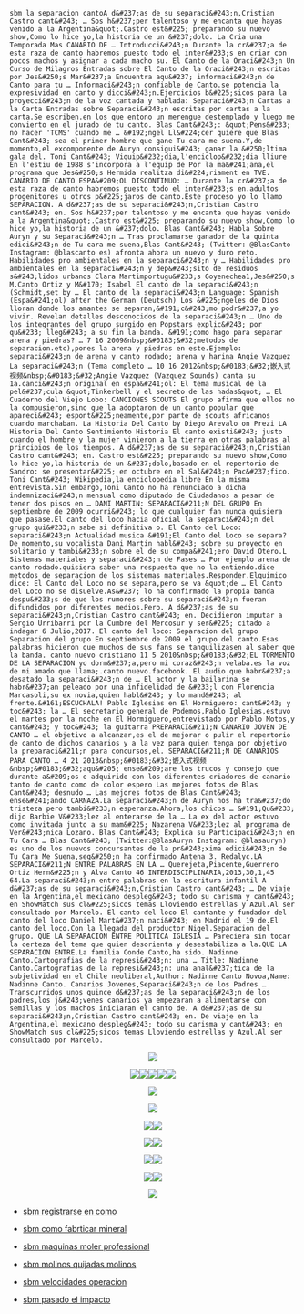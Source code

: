 
```
sbm la separacion cantoA d&#237;as de su separaci&#243;n,Cristian Castro cant&#243; … Sos h&#237;per talentoso y me encanta que hayas venido a la Argentina&quot;.Castro est&#225; preparando su nuevo show,Como lo hice yo,la historia de un &#237;dolo. La Cria una Temporada Mas CANARIO DE … Introducci&#243;n Durante la cr&#237;a de esta raza de canto habremos puesto todo el inter&#233;s en criar con pocos machos y asignar a cada macho su. El Canto de la Oraci&#243;n Un Curso de Milagros Entradas sobre El Canto de la Oraci&#243;n escritas por Jes&#250;s Mar&#237;a Encuentra aqu&#237; informaci&#243;n de Canto para tu … Informaci&#243;n confiable de Canto.se potencia la expresividad en canto y dicci&#243;n.Ejercicios b&#225;sicos para la proyecci&#243;n de la voz cantada y hablada: Separaci&#243;n Cartas a la Carta Entradas sobre Separaci&#243;n escritas por cartas a la carta.Se escriben.en los que entono un merengue destemplado y luego me convierto en el jurado de tu canto. Blas Cant&#243;: &quot;Pens&#233; no hacer 'TCMS' cuando me … &#192;ngel Ll&#224;cer quiere que Blas Cant&#243; sea el primer hombre que gane Tu cara me suena.Y,de momento,el excomponente de Auryn consigui&#243; ganar la &#250;ltima gala del. Toni Cant&#243; Viquip&#232;dia,l'enciclop&#232;dia lliure En l'estiu de 1988 s'incorpora a l'equip de Por la ma&#241;ana,el programa que Jes&#250;s Hermida realitza di&#224;riament en TVE. CANARIO DE CANTO ESPA&#209;OL DISCONTINUO: … Durante la cr&#237;a de esta raza de canto habremos puesto todo el inter&#233;s en.adultos progenitores u otros p&#225;jaros de canto.Este proceso yo lo llamo SEPARACION. A d&#237;as de su separaci&#243;n,Cristian Castro cant&#243; en. Sos h&#237;per talentoso y me encanta que hayas venido a la Argentina&quot;.Castro est&#225; preparando su nuevo show,Como lo hice yo,la historia de un &#237;dolo. Blas Cant&#243; Habla Sobre Auryn y su Separaci&#243;n … Tras proclamarse ganador de la quinta edici&#243;n de Tu cara me suena,Blas Cant&#243; (Twitter: @BlasCanto Instagram: @blascanto es) afronta ahora un nuevo y duro reto. Habilidades pro ambientales en la separaci&#243;n y … Habilidades pro ambientales en la separaci&#243;n y dep&#243;sito de residuos s&#243;lidos urbanos Clara Martimportugu&#233;s Goyenechea1,Jes&#250;s M.Canto Ortiz y M&#170; Isabel El canto de la separaci&#243;n (Schmidt,set by … El canto de la separaci&#243;n Language: Spanish (Espa&#241;ol) after the German (Deutsch) Los &#225;ngeles de Dios lloran donde los amantes se separan,&#191;c&#243;mo podr&#237;a yo vivir. Revelan detalles desconocidos de la separaci&#243;n … Uno de los integrantes del grupo surgido en Popstars explic&#243; por qu&#233; lleg&#243; a su fin la banda. &#191;como hago para separar arena y piedras? … 7 16 2009&nbsp;&#0183;&#32;metodos de separacion.etc),pones la arena y piedras en este.Ejemplo: separaci&#243;n de arena y canto rodado; arena y harina Angie Vazquez La separaci&#243;n (Tema completo … 10 16 2012&nbsp;&#0183;&#32;嵌入式视频&nbsp;&#0183;&#32;Angie Vazquez (Vazquez Sounds) canta su 1a.canci&#243;n original en espa&#241;ol: El tema musical de la pel&#237;cula &quot;Tinkerbell y el secreto de las hadas&quot; … El Cuaderno del Viejo Lobo: CANCIONES SCOUTS El grupo afirma que ellos no la compusieron,sino que la adoptaron de un canto popular que apareci&#243; espont&#225;neamente,por parte de scouts africanos cuando marchaban. La Historia Del Canto by Diego Arevalo on Prezi LA Historia Del Canto Sentimiento Historia El canto existi&#243; justo cuando el hombre y la mujer vinieron a la tierra en otras palabras al principios de los tiempos. A d&#237;as de su separaci&#243;n,Cristian Castro cant&#243; en. Castro est&#225; preparando su nuevo show,Como lo hice yo,la historia de un &#237;dolo,basado en el repertorio de Sandro: se presentar&#225; en octubre en el Sal&#243;n Pac&#237;fico. Toni Cant&#243; Wikipedia,la enciclopedia libre En la misma entrevista.Sin embargo,Toni Canto no ha renunciado a dicha indemnizaci&#243;n mensual como diputado de Ciudadanos a pesar de tener dos pisos en … DANI MARTIN: SEPARACI&#211;N DEL GRUPO En septiembre de 2009 ocurri&#243; lo que cualquier fan nunca quisiera que pasase.El canto del loco hacia oficial la separaci&#243;n del grupo qui&#233;n sabe si definitiva o. El Canto del Loco: separaci&#243;n Actualidad musica &#191;El Canto del Loco se separa? De momento,su vocalista Dani Martin habl&#243; sobre su proyecto en solitario y tambi&#233;n sobre el de su compa&#241;ero David Otero.L Sistemas materiales y separaci&#243;n de Fases … Por ejemplo arena de canto rodado.quisiera saber una respuesta que no la entiendo.dice metodos de separacion de los sistemas materiales.Responder.Elquimico dice: El Canto del Loco no se separa,pero se va &quot;de … El Canto del Loco no se disuelve.As&#237; lo ha confirmado la propia banda despu&#233;s de que los rumores sobre su separaci&#243;n fueran difundidos por diferentes medios.Pero. A d&#237;as de su separaci&#243;n,Cristian Castro cant&#243; en. Decidieron imputar a Sergio Urribarri por la Cumbre del Mercosur y ser&#225; citado a indagar 6 Julio,2017. El canto del loco: Separacion del grupo Separacion del grupo En septiembre de 2009 el grupo del canto.Esas palabras hicieron que muchos de sus fans se tanquilizasen al saber que la banda. canto nuevo cristiano 11 5 2010&nbsp;&#0183;&#32;EL TORMENTO DE LA SEPARACION yo dorm&#237;a,pero mi coraz&#243;n velaba.es la voz de mi amado que llama;.canto nuevo.facebook. El audio que habr&#237;a desatado la separaci&#243;n de … El actor y la bailarina se habr&#237;an peleado por una infidelidad de &#233;l con Florencia Marcasoli,su ex novia,quien habl&#243; y lo mand&#243; al frente.&#161;ESCUCHALA! Pablo Iglesias en El Hormiguero: cant&#243; y toc&#243; la … El secretario general de Podemos,Pablo Iglesias,estuvo el martes por la noche en El Hormiguero,entrevistado por Pablo Motos,y cant&#243; y toc&#243; la guitarra PREPARACI&#211;N CANARIO JOVEN DE CANTO … el objetivo a alcanzar,es el de mejorar o pulir el repertorio de canto de dichos canarios y a la vez para quien tenga por objetivo la preparaci&#211;n para concursos,el. SEPARACI&#211;N DE CANARIOS PARA CANTO … 4 21 2013&nbsp;&#0183;&#32;嵌入式视频&nbsp;&#0183;&#32;aqu&#205; ense&#209;are los trucos y consejo que durante a&#209;os e adquirido con los diferentes criadores de canario tanto de canto como de color espero Las mejores fotos de Blas Cant&#243; desnudo … Las mejores fotos de Blas Cant&#243; ense&#241;ando CARNAZA.La separaci&#243;n de Auryn nos ha tra&#237;do tristeza pero tambi&#233;n esperanza.Ahora,los chicos … &#191;Qu&#233; dijo Barbie V&#233;lez al enterarse de la … La ex del actor estuvo como invitada junto a su mam&#225; Nazarena V&#233;lez al programa de Ver&#243;nica Lozano. Blas Cant&#243; Explica su Participaci&#243;n en Tu Cara … Blas Cant&#243; (Twitter:@BlasAuryn Instagram: @blasauryn) es uno de los nuevos concursantes de la pr&#243;xima edici&#243;n de Tu Cara Me Suena,seg&#250;n ha confirmado Antena 3. Redalyc.LA SEPARACI&#211;N ENTRE PALABRAS EN LA … Querejeta,Piacente,Guerrero Ortiz Hern&#225;n y Alva Canto 46 INTERDISCIPLINARIA,2013,30,1,45 64.La separaci&#243;n entre palabras en la escritura infantil A d&#237;as de su separaci&#243;n,Cristian Castro cant&#243; … De viaje en la Argentina,el mexicano despleg&#243; todo su carisma y cant&#243; en ShowMatch sus cl&#225;sicos temas Lloviendo estrellas y Azul.Al ser consultado por Marcelo. El canto del loco El cantante y fundador del canto del loco Daniel Mart&#237;n naci&#243; en Madrid el 19 de.El canto del loco.Con la llegada del productor Nigel.Separacion del grupo. QUE LA SEPARACION ENTRE POLITICA IGLESIA … Pareciera sin tocar la certeza del tema que quien desorienta y desestabiliza a la.QUE LA SEPARACION ENTRE.La familia Conde Canto,ha sido. Nadinne Canto.Cartografias de la represi&#243;n: una … Title: Nadinne Canto.Cartografias de la represi&#243;n: una anal&#237;tica de la subjetividad en el Chile neoliberal,Author: Nadinne Canto Novoa,Name: Nadinne Canto. Canarios Jovenes,Separaci&#243;n de los Padres … Transcurridos unos quince d&#237;as de la separaci&#243;n de los padres,los j&#243;venes canarios ya empezaran a alimentarse con semillas y los machos iniciaran el canto de. A d&#237;as de su separaci&#243;n,Cristian Castro cant&#243; en. De viaje en la Argentina,el mexicano despleg&#243; todo su carisma y cant&#243; en ShowMatch sus cl&#225;sicos temas Lloviendo estrellas y Azul.Al ser consultado por Marcelo. 
```

<div align="center">

<a href="https://es-crusher.shibang-china.com/github&k=sbm+la+separacion+canto"><img src="https://static.shibang-china.com/es/crusher/logo.jpg"></a>

<a href="https://es-crusher.shibang-china.com/github&k=sbm+la+separacion+canto"><img src="https://static.shibang-china.com/es/crusher/index.jpg"></a><a href="https://es-crusher.shibang-china.com/material.htmlgithub&k=sbm+la+separacion+canto"><img src="https://static.shibang-china.com/es/crusher/material.jpg"></a><a href="https://es-crusher.shibang-china.com/application.htmlgithub&k=sbm+la+separacion+canto"><img src="https://static.shibang-china.com/es/crusher/application.jpg"></a><a href="https://es-crusher.shibang-china.com/aboutus.htmlgithub&k=sbm+la+separacion+canto"><img src="https://static.shibang-china.com/es/crusher/aboutus.jpg"></a><a href="https://es-crusher.shibang-china.com/contact.htmlgithub&k=sbm+la+separacion+canto"><img src="https://static.shibang-china.com/es/crusher/contact.jpg"></a>

<a href="https://es-crusher.shibang-china.com/github&k=sbm+la+separacion+canto"><img src="https://static.shibang-china.com/es/crusher/banner.jpg"></a>

<a href="https://swt.shibang-china.com/github&k=sbm+la+separacion+canto"><img src="https://static.shibang-china.com/es/crusher/text.jpg"></a>

<a href="https://swt.shibang-china.com/github&k=sbm+la+separacion+canto"><img src="https://static.shibang-china.com/es/crusher/chat.jpg"></a><a href="https://es-crusher.shibang-china.com/contact.htmlgithub&k=sbm+la+separacion+canto"><img src="https://static.shibang-china.com/es/crusher/message.jpg"></a>

<a href="https://es-crusher.shibang-china.com/products/pe.htmlgithub&k=sbm+la+separacion+canto"><img src="https://static.shibang-china.com/es/crusher/pe.jpg"></a><a href="https://es-crusher.shibang-china.com/products/pf.htmlgithub&k=sbm+la+separacion+canto"><img src="https://static.shibang-china.com/es/crusher/pf.jpg"></a>

<a href="https://es-crusher.shibang-china.com/products/hpt.htmlgithub&k=sbm+la+separacion+canto"><img src="https://static.shibang-china.com/es/crusher/hpt.jpg"></a><a href="https://es-crusher.shibang-china.com/products/vsi.htmlgithub&k=sbm+la+separacion+canto"><img src="https://static.shibang-china.com/es/crusher/vsi.jpg"></a>

<a href="https://es-crusher.shibang-china.com/products/klv.htmlgithub&k=sbm+la+separacion+canto"><img src="https://static.shibang-china.com/es/crusher/klv.jpg"></a><a href="https://es-crusher.shibang-china.com/products/portable.htmlgithub&k=sbm+la+separacion+canto"><img src="https://static.shibang-china.com/es/crusher/portable.jpg"></a>

<a href="https://swt.shibang-china.com/github&k=sbm+la+separacion+canto"><img src="https://static.shibang-china.com/es/crusher/case.jpg"></a>

</div>


* [sbm registrarse en como](sbm%20registrarse%20en%20como.md)

* [sbm como fabrticar mineral](sbm%20como%20fabrticar%20mineral.md)

* [sbm maquinas moler professional](sbm%20maquinas%20moler%20professional.md)

* [sbm molinos quijadas molinos](sbm%20molinos%20quijadas%20molinos.md)

* [sbm velocidades operacion](sbm%20velocidades%20operacion.md)

* [sbm pasado el impacto](sbm%20pasado%20el%20impacto.md)